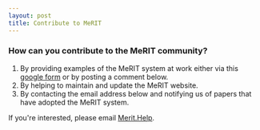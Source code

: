 ```yaml
---
layout: post
title: Contribute to MeRIT
---
```


<h3>How can you contribute to the MeRIT community?</h3>

1. By providing examples of the MeRIT system at work either via this [google form](https://forms.gle/RvS1HTcQSKfY6mZt7) or by posting a comment below.
2. By helping to maintain and update the MeRIT website.
3. By contacting the email address below and notifying us of papers that have adopted the MeRIT system.

If you're interested, please email [Merit.Help](merit.help.contact@gmail.com).

